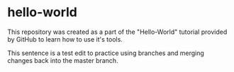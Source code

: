 # hello-world
This repository was created as a part of the "Hello-World" tutorial provided by GitHub to learn how to use it's tools.

This sentence is a test edit to practice using branches and merging changes back into the master branch.
